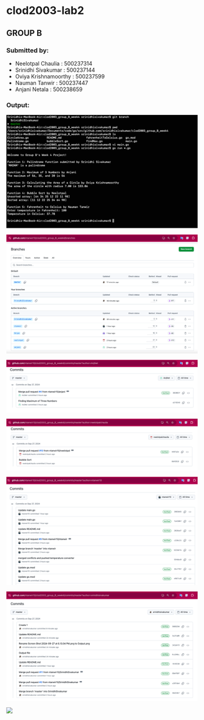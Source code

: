 # clod2003-lab2

## GROUP B

### Submitted by:

 - Neelotpal Chaulia : 500237314
 - Srinidhi Sivakumar : 500237144
 - Oviya Krishnamoorthy : 500237599
 - Nauman Tanwir : 500237447
 - Anjani Netala : 500238659

### Output:

![](/images/Output.png)

![](/images/Contributions.png)

![](/images/AnjaniCommits.png)

![](/images/NeelCommits.png)

![](/images/TanwirCommits.png)

![](/images/SrinidhiCommits.png)

![](/images/Oviyacommits.png)
